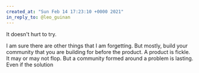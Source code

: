 ```yaml
---
created_at: "Sun Feb 14 17:23:10 +0000 2021"
in_reply_to: @leo_guinan
---
```


It doesn't hurt to try. 

I am sure there are other things that I am forgetting. But mostly, build your community that you are building for before the product. A product is fickle. It may or may not flop. But a community formed around a problem is lasting. Even if the solution